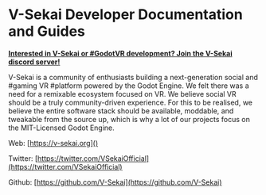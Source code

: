 # V-Sekai Developer Documentation and Guides

**[Interested in V-Sekai or #GodotVR development? Join the V-Sekai discord server!](https://discord.gg/7BQDHesck8)**

V-Sekai is a community of enthusiasts building a next-generation social and #gaming VR #platform powered by the Godot Engine. We felt there was a need for a remixable ecosystem focused on VR. We believe social VR should be a truly community-driven experience. For this to be realised, we believe the entire software stack should be available, moddable, and tweakable from the source up, which is why a lot of our projects focus on the MIT-Licensed Godot Engine.

Web: [https://v-sekai.org]()

Twitter: [https://twitter.com/VSekaiOfficial](https://twitter.com/VSekaiOfficial)

Github: [https://github.com/V-Sekai](https://github.com/V-Sekai)
